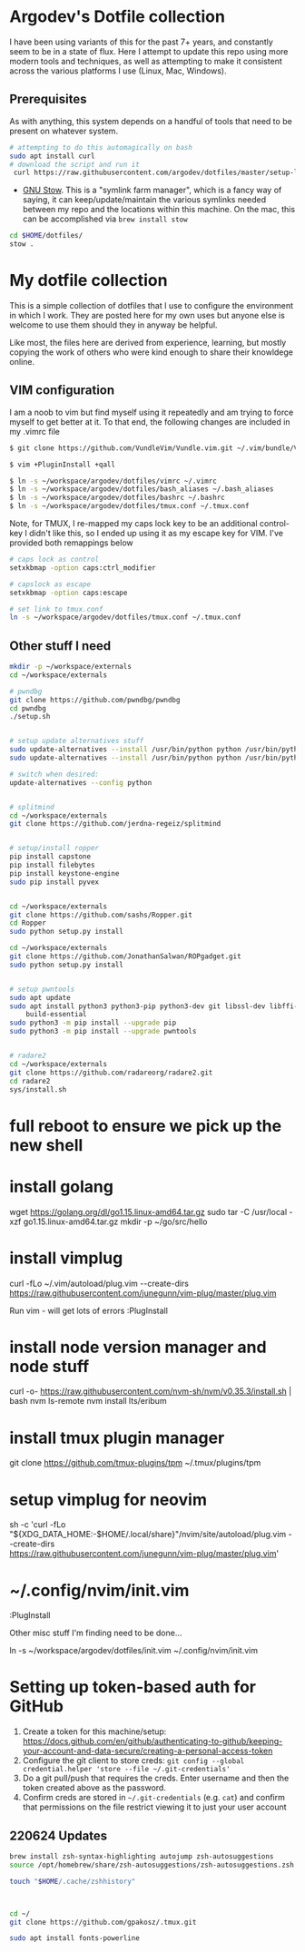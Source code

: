 # Argodev's Dotfile collection

I have been using variants of this for the past 7+ years, and constantly seem
to be in a state of flux. Here I attempt to update this repo using more modern
tools and techniques, as well as attempting to make it consistent across the
various platforms I use (Linux, Mac, Windows).

## Prerequisites

As with anything, this system depends on a handful of tools that need to be 
present on whatever system.

```bash
# attempting to do this automagically on bash
sudo apt install curl
# download the script and run it
 curl https://raw.githubusercontent.com/argodev/dotfiles/master/setup-linux.sh | bash
```



- [GNU Stow](https://gnu.org/software/stow/). This is a "symlink farm manager", which is a fancy way of saying, it can keep/update/maintain the various symlinks needed between my repo and the locations within this machine. On the mac, this can be accomplished via `brew install stow`


```bash
cd $HOME/dotfiles/
stow .


```

# My dotfile collection

This is a simple collection of dotfiles that I use to configure the environment 
in which I work. They are posted here for my own uses but anyone else is welcome 
to use them should they in anyway be helpful.

Like most, the files here are derived from experience, learning, but mostly 
copying the work of others who were kind enough to share their knowldege online.


## VIM configuration
I am a noob to vim but find myself using it repeatedly and am trying to force
myself to get better at it. To that end, the following changes are included in
my .vimrc file


```bash
$ git clone https://github.com/VundleVim/Vundle.vim.git ~/.vim/bundle/Vundle.vim

$ vim +PluginInstall +qall
```


```bash
$ ln -s ~/workspace/argodev/dotfiles/vimrc ~/.vimrc
$ ln -s ~/workspace/argodev/dotfiles/bash_aliases ~/.bash_aliases
$ ln -s ~/workspace/argodev/dotfiles/bashrc ~/.bashrc
$ ln -s ~/workspace/argodev/dotfiles/tmux.conf ~/.tmux.conf
```

Note, for TMUX, I re-mapped my caps lock key to be an additional control-key
I didn't like this, so I ended up using it as my escape key for VIM. I've
provided both remappings below

```bash
# caps lock as control
setxkbmap -option caps:ctrl_modifier

# capslock as escape
setxkbmap -option caps:escape

# set link to tmux.conf
ln -s ~/workspace/argodev/dotfiles/tmux.conf ~/.tmux.conf


```

## Other stuff I need

```bash
mkdir -p ~/workspace/externals
cd ~/workspace/externals

# pwndbg
git clone https://github.com/pwndbg/pwndbg
cd pwndbg
./setup.sh


# setup update alternatives stuff
sudo update-alternatives --install /usr/bin/python python /usr/bin/python3 20
sudo update-alternatives --install /usr/bin/python python /usr/bin/python2 10

# switch when desired:
update-alternatives --config python


# splitmind
cd ~/workspace/externals
git clone https://github.com/jerdna-regeiz/splitmind


# setup/install ropper
pip install capstone
pip install filebytes
pip install keystone-engine
sudo pip install pyvex


cd ~/workspace/externals
git clone https://github.com/sashs/Ropper.git
cd Ropper
sudo python setup.py install

cd ~/workspace/externals
git clone https://github.com/JonathanSalwan/ROPgadget.git
sudo python setup.py install


# setup pwntools
sudo apt update
sudo apt install python3 python3-pip python3-dev git libssl-dev libffi-dev \
    build-essential
sudo python3 -m pip install --upgrade pip
sudo python3 -m pip install --upgrade pwntools


# radare2
cd ~/workspace/externals
git clone https://github.com/radareorg/radare2.git
cd radare2
sys/install.sh
```








# full reboot to ensure we pick up the new shell

# install golang
wget https://golang.org/dl/go1.15.linux-amd64.tar.gz
sudo tar -C /usr/local -xzf go1.15.linux-amd64.tar.gz
mkdir -p ~/go/src/hello



# install vimplug
curl -fLo ~/.vim/autoload/plug.vim --create-dirs \
    https://raw.githubusercontent.com/junegunn/vim-plug/master/plug.vim

Run vim - will get lots of errors
:PlugInstall


# install node version manager and node stuff
curl -o- https://raw.githubusercontent.com/nvm-sh/nvm/v0.35.3/install.sh | bash
nvm ls-remote
nvm install lts/eribum


# install tmux plugin manager
git clone https://github.com/tmux-plugins/tpm ~/.tmux/plugins/tpm




# setup vimplug for neovim
sh -c 'curl -fLo "${XDG_DATA_HOME:-$HOME/.local/share}"/nvim/site/autoload/plug.vim --create-dirs \
       https://raw.githubusercontent.com/junegunn/vim-plug/master/plug.vim'
       
# ~/.config/nvim/init.vim

:PlugInstall




Other misc stuff I'm finding need to be done...


ln -s ~/workspace/argodev/dotfiles/init.vim ~/.config/nvim/init.vim


# Setting up token-based auth for GitHub

1. Create a token for this machine/setup: https://docs.github.com/en/github/authenticating-to-github/keeping-your-account-and-data-secure/creating-a-personal-access-token
2. Configure the git client to store creds: `git config --global credential.helper 'store --file ~/.git-credentials'`
3. Do a git pull/push that requires the creds. Enter username and then the token created above as the password.
4. Confirm creds are stored in `~/.git-credentials` (e.g. `cat`) and confirm that permissions on the file restrict viewing it to just your user account

 

 
    
## 220624 Updates

```bash
brew install zsh-syntax-highlighting autojump zsh-autosuggestions
source /opt/homebrew/share/zsh-autosuggestions/zsh-autosuggestions.zsh

touch "$HOME/.cache/zshhistory"



cd ~/
git clone https://github.com/gpakosz/.tmux.git

sudo apt install fonts-powerline
```
